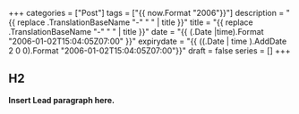 +++
categories  = ["Post"]
tags        = ["{{ now.Format "2006"}}"]
description = "{{ replace .TranslationBaseName "-" " " | title }}"
title       = "{{ replace .TranslationBaseName "-" " " | title }}"
date        = "{{ (.Date |time).Format "2006-01-02T15:04:05Z07:00" }}"
expirydate  = "{{ ((.Date | time ).AddDate 2 0 0).Format "2006-01-02T15:04:05Z07:00"}}"
draft       = false
series      = []
+++
## H2
**Insert Lead paragraph here.**

<!--more-->
